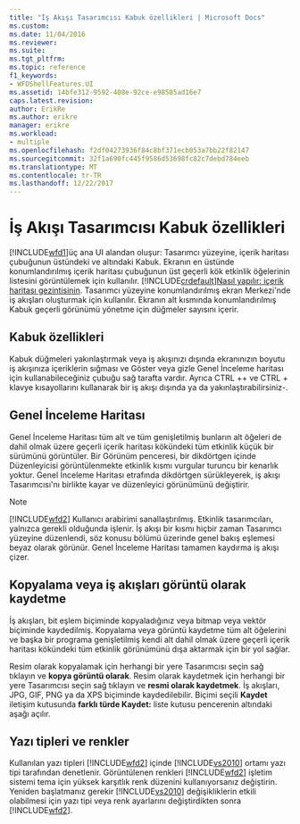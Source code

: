 ```yaml
---
title: "İş Akışı Tasarımcısı Kabuk özellikleri | Microsoft Docs"
ms.custom: 
ms.date: 11/04/2016
ms.reviewer: 
ms.suite: 
ms.tgt_pltfrm: 
ms.topic: reference
f1_keywords:
- WFDShellFeatures.UI
ms.assetid: 14bfe312-9592-408e-92ce-e98585ad16e7
caps.latest.revision: 
author: ErikRe
ms.author: erikre
manager: erikre
ms.workload:
- multiple
ms.openlocfilehash: f2df04273936f84c8bf371ecb053a7bb22f82147
ms.sourcegitcommit: 32f1a690fc445f9586d53698fc82c7debd784eeb
ms.translationtype: MT
ms.contentlocale: tr-TR
ms.lasthandoff: 12/22/2017
---
```

# <a name="workflow-designer-shell-features"></a>İş Akışı Tasarımcısı Kabuk özellikleri
[!INCLUDE[wfd1](../workflow-designer/includes/wfd1_md.md)]üç ana UI alandan oluşur: Tasarımcı yüzeyine, içerik haritası çubuğunun üstündeki ve altındaki Kabuk. Ekranın en üstünde konumlandırılmış içerik haritası çubuğunun üst geçerli kök etkinlik öğelerinin listesini görüntülemek için kullanılır. [!INCLUDE[crdefault](../test/includes/crdefault_md.md)][Nasıl yapılır: içerik haritası gezintisinin](../workflow-designer/how-to-use-breadcrumb-navigation.md). Tasarımcı yüzeyine konumlandırılmış ekran Merkezi'nde iş akışları oluşturmak için kullanılır. Ekranın alt kısmında konumlandırılmış Kabuk geçerli görünümü yönetme için düğmeler sayısını içerir.  
  
## <a name="shell-features"></a>Kabuk özellikleri  
 Kabuk düğmeleri yakınlaştırmak veya iş akışınızı dışında ekranınızın boyutu iş akışınıza içeriklerin sığması ve Göster veya gizle Genel İnceleme haritası için kullanabileceğiniz çubuğu sağ tarafta vardır. Ayrıca CTRL ++ ve CTRL + klavye kısayollarını kullanarak bir iş akışı dışında ya da yakınlaştırabilirsiniz-.  
  
## <a name="overview-map"></a>Genel İnceleme Haritası  
 Genel İnceleme Haritası tüm alt ve tüm genişletilmiş bunların alt öğeleri de dahil olmak üzere geçerli içerik haritası kökündeki tüm etkinlik küçük bir sürümünü görüntüler. Bir Görünüm penceresi, bir dikdörtgen içinde Düzenleyicisi görüntülenmekte etkinlik kısmı vurgular turuncu bir kenarlık yoktur. Genel İnceleme Haritası etrafında dikdörtgen sürükleyerek, iş akışı Tasarımcısı'nı birlikte kayar ve düzenleyici görünümünü değiştirir.  
  
> [!NOTE]
>  [!INCLUDE[wfd2](../workflow-designer/includes/wfd2_md.md)] Kullanıcı arabirimi sanallaştırılmış. Etkinlik tasarımcıları, yalnızca gerekli olduğunda işlenir. İş akışı bir kısmı hiçbir zaman Tasarımcı yüzeyine düzenlendi, söz konusu bölümü üzerinde genel bakış eşlemesi beyaz olarak görünür. Genel İnceleme Haritası tamamen kaydırma iş akışı çizer.  
  
## <a name="copying-or-saving-workflows-as-images"></a>Kopyalama veya iş akışları görüntü olarak kaydetme  
 İş akışları, bit eşlem biçiminde kopyaladığınız veya bitmap veya vektör biçiminde kaydedilmiş. Kopyalama veya görüntü kaydetme tüm alt öğelerini ve başka bir programa genişletilmiş kendi alt dahil olmak üzere geçerli içerik haritası kökündeki tüm etkinlik görünümünü dışa aktarmak için bir yol sağlar.  
  
 Resim olarak kopyalamak için herhangi bir yere Tasarımcısı seçin sağ tıklayın ve **kopya görüntü olarak**. Resim olarak kaydetmek için herhangi bir yere Tasarımcısı seçin sağ tıklayın ve **resmi olarak kaydetmek**. İş akışları, JPG, GIF, PNG ya da XPS biçiminde kaydedilebilir. Biçimi seçili **Kaydet** iletişim kutusunda **farklı türde Kaydet:** liste kutusu pencerenin altındaki aşağı açılır.  
  
## <a name="fonts-and-colors"></a>Yazı tipleri ve renkler  
 Kullanılan yazı tipleri [!INCLUDE[wfd2](../workflow-designer/includes/wfd2_md.md)] içinde [!INCLUDE[vs2010](../misc/includes/vs2010_md.md)] ortamı yazı tipi tarafından denetlenir. Görüntülenen renkleri [!INCLUDE[wfd2](../workflow-designer/includes/wfd2_md.md)] işletim sistemi tema için yüksek karşıtlık renk düzenini kullanıyorsanız değiştirin. Yeniden başlatmanız gerekir [!INCLUDE[vs2010](../misc/includes/vs2010_md.md)] değişikliklerin etkili olabilmesi için yazı tipi veya renk ayarlarını değiştirdikten sonra [!INCLUDE[wfd2](../workflow-designer/includes/wfd2_md.md)].